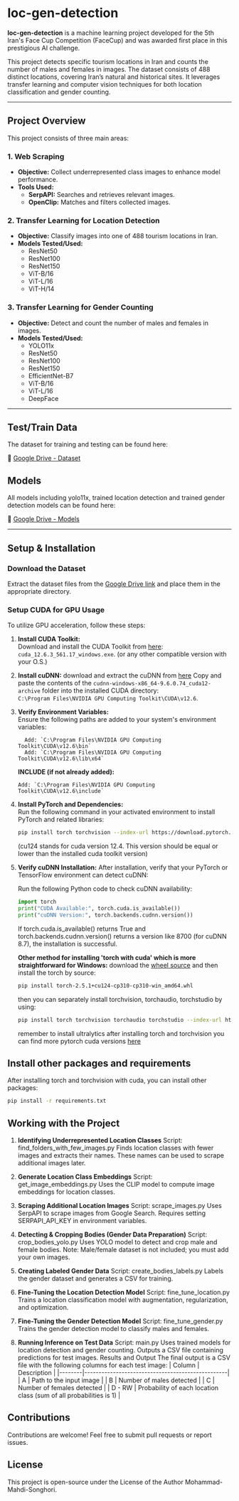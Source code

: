 # loc-gen-detection

**loc-gen-detection** is a machine learning project developed for the 5th Iran's Face Cup Competition (FaceCup) and was awarded first place in this prestigious AI challenge.

This project detects specific tourism locations in Iran and counts the number of males and females in images. The dataset consists of 488 distinct locations, covering Iran’s natural and historical sites. It leverages transfer learning and computer vision techniques for both location classification and gender counting.

---

## Project Overview
This project consists of three main areas:

### 1. Web Scraping
- **Objective:** Collect underrepresented class images to enhance model performance.
- **Tools Used:**
  - **SerpAPI:** Searches and retrieves relevant images.
  - **OpenClip:** Matches and filters collected images.

### 2. Transfer Learning for Location Detection
- **Objective:** Classify images into one of 488 tourism locations in Iran.
- **Models Tested/Used:**
  - ResNet50
  - ResNet100
  - ResNet150
  - ViT-B/16
  - ViT-L/16
  - ViT-H/14

### 3. Transfer Learning for Gender Counting
- **Objective:** Detect and count the number of males and females in images.
- **Models Tested/Used:**
  - YOLO11x
  - ResNet50
  - ResNet100
  - ResNet150
  - EfficientNet-B7
  - ViT-B/16
  - ViT-L/16
  - DeepFace

---

## Test/Train Data

The dataset for training and testing can be found here:

📂 [Google Drive - Dataset](https://drive.google.com/drive/folders/1sUJHwB3t_WChlbrD3Wa69BMxfzzWuKdZ)


## Models

All models including yolo11x, trained location detection and trained gender detection models can be found here:

📂 [Google Drive - Models](https://drive.google.com/drive/folders/1pzC3gR1nFJwmXM9Hp6Na6cVwHt8Dh5Tf?usp=sharing)

---

## Setup & Installation

### Download the Dataset
Extract the dataset files from the [Google Drive link](https://drive.google.com/drive/folders/1sUJHwB3t_WChlbrD3Wa69BMxfzzWuKdZ) and place them in the appropriate directory.

### Setup CUDA for GPU Usage
To utilize GPU acceleration, follow these steps:

1. **Install CUDA Toolkit:**  
   Download and install the CUDA Toolkit from [here](https://developer.nvidia.com/cuda-12-6-3-download-archive?target_os=Windows&target_arch=x86_64&target_version=11&target_type=exe_local): `cuda_12.6.3_561.17_windows.exe`. (or any other compatible version with your O.S.)

2. **Install cuDNN:**
   download and extract the cuDNN from [here](https://developer.download.nvidia.com/compute/cudnn/redist/cudnn/windows-x86_64/)
   Copy and paste the contents of the `cudnn-windows-x86_64-9.6.0.74_cuda12-archive` folder into the installed CUDA directory:  
   `C:\Program Files\NVIDIA GPU Computing Toolkit\CUDA\v12.6`.

4. **Verify Environment Variables:**  
   Ensure the following paths are added to your system's environment variables:
   ```PATH:
     Add: `C:\Program Files\NVIDIA GPU Computing Toolkit\CUDA\v12.6\bin`  
     Add: `C:\Program Files\NVIDIA GPU Computing Toolkit\CUDA\v12.6\lib\x64`
   ```
   **INCLUDE (if not already added):**  
   ```
   Add: `C:\Program Files\NVIDIA GPU Computing Toolkit\CUDA\v12.6\include`
   ```

5. **Install PyTorch and Dependencies:**  
   Run the following command in your activated environment to install PyTorch and related libraries:  
   ```bash
   pip install torch torchvision --index-url https://download.pytorch.org/whl/cu124
   ```
   (cu124 stands for cuda version 12.4. This version should be equal or lower than the installed cuda toolkit version)


6. **Verify cuDNN Installation:**
   After installation, verify that your PyTorch or TensorFlow environment can detect cuDNN:

   Run the following Python code to check cuDNN availability:

   ```python
   import torch
   print("CUDA Available:", torch.cuda.is_available())
   print("cuDNN Version:", torch.backends.cudnn.version())
   ```
   If torch.cuda.is_available() returns True and torch.backends.cudnn.version() returns a version like 8700 (for cuDNN 8.7), the installation is successful.


   **Other method for installing 'torch with cuda' which is more straightforward for Windows:**
   download the [wheel source](https://download.pytorch.org/whl/cu124/torch-2.5.1%2Bcu124-cp310-cp310-win_amd64.whl)
   and then install the torch by source:

   ```bash
   pip install torch-2.5.1+cu124-cp310-cp310-win_amd64.whl
   ```

   then you can separately install torchvision, torchaudio, torchstudio by using:
   ```bash
   pip install torch torchvision torchaudio torchstudio --index-url https://download.pytorch.org/whl/cu124
   ```
   remember to install ultralytics after installing torch and torchvision
   you can find more pytorch cuda versions [here](https://pytorch.org/)


## Install other packages and requirements
After installing torch and torchvision with cuda, you can install other packages:
   ```bash
   pip install -r requirements.txt
   ```


## Working with the Project
1. **Identifying Underrepresented Location Classes**
   Script: find_folders_with_few_images.py
   Finds location classes with fewer images and extracts their names.
   These names can be used to scrape additional images later.

2. **Generate Location Class Embeddings**
   Script: get_image_embeddings.py
   Uses the CLIP model to compute image embeddings for location classes.

3. **Scraping Additional Location Images**
   Script: scrape_images.py
   Uses SerpAPI to scrape images from Google Search.
   Requires setting SERPAPI_API_KEY in environment variables.

4. **Detecting & Cropping Bodies (Gender Data Preparation)**
   Script: crop_bodies_yolo.py
   Uses YOLO model to detect and crop male and female bodies.
   Note: Male/female dataset is not included; you must add your own images.

5. **Creating Labeled Gender Data**
   Script: create_bodies_labels.py
   Labels the gender dataset and generates a CSV for training.

6. **Fine-Tuning the Location Detection Model**
   Script: fine_tune_location.py
   Trains a location classification model with augmentation, regularization, and optimization.

7. **Fine-Tuning the Gender Detection Model**
   Script: fine_tune_gender.py
   Trains the gender detection model to classify males and females.

8. **Running Inference on Test Data**
   Script: main.py
   Uses trained models for location detection and gender counting.
   Outputs a CSV file containing predictions for test images.
   Results and Output
   The final output is a CSV file with the following columns for each test image:
   | Column | Description                                      |
   |--------|--------------------------------------------------|
   | A      | Path to the input image                          |
   | B      | Number of males detected                         |
   | C      | Number of females detected                       |
   | D - RW | Probability of each location class (sum of all probabilities is 1) |

## Contributions
   Contributions are welcome! Feel free to submit pull requests or report issues.

## License
   This project is open-source under the License of the Author Mohammad-Mahdi-Songhori.

